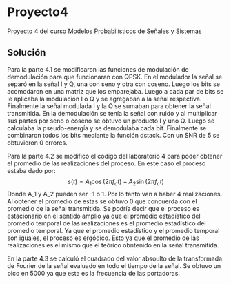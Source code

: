 # Proyecto4
Proyecto 4 del curso Modelos Probabilísticos de Señales y Sistemas 

## Solución

Para la parte 4.1 se modificaron las funciones de modulación de demodulación para que funcionaran con QPSK. En el modulador la señal se separó en la señal I y Q, una con seno y otra con coseno. Luego los bits se acomodaron en una matriz que los emparejaba. Luego a cada par de bits se le aplicaba la modulación I o Q y se agregaban a la señal respectiva. Finalmente la señal modulada I y la Q se sumaban para obtener la señal transmitida. 
En la demodulación se tenía la señal con ruido y al multiplicar sus partes por seno o coseno se obtuvo un producto I y uno Q. Luego se calculaba la pseudo-energía y se demodulaba cada bit. Finalmente se combinaron todos los bits mediante la función dstack. Con un SNR de 5 se obtuvieron 0 errores. 

Para la parte 4.2 se modificó el código del laboratorio 4 para poder obtener el promedio de las realizaciones del proceso. En este caso el proceso estaba dado por:
$$
s(t) = A_1 \cos(2\pi f_c t) + A_2 \sin(2\pi f_c t)
$$
Donde A_1 y A_2 pueden ser -1 o 1. Por lo tanto van a haber 4 realizaciones. Al obtener el promedio de estas se obtuvo 0 que concuerda con el promedio de la señal transmitida. Se podría decir que el proceso es estacionario en el sentido amplio ya que el promedio estadístico del promedio temporal de las realizaciones es el promedio estadístico del promedio temporal. Ya que el promedio estadístico y el promedio temporal son iguales, el proceso es ergódico. Esto ya que el promedio de las realizaciones es el mismo que el teórico obntenido en la señal transmitida. 

En la parte 4.3 se calculó el cuadrado del valor absoulto de la transformada de Fourier de la señal evaluado en todo el tiempo de la señal. Se obtuvo un pico en 5000 ya que esta es la frecuencia de las portadoras. 

